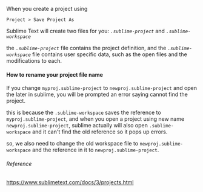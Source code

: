 When you create a project using

```
Project > Save Project As
```

Sublime Text will create two files for you: _`.sublime-project`_ and _`.sublime-workspace`_

the _`.sublime-project`_ file contains the project definition, and the _`.sublime-workspace`_ file contains user specific data, such as the open files and the modifications to each.

#### How to rename your project file name
If you change `myproj.sublime-project` to `newproj.sublime-project` and open the later in sublime, you will be prompted an error saying cannot find the project.

this is because the `.sublime-workspace` saves the reference to `myproj.sublime-project`, and when you open a project using new name `newproj.sublime-project`, sublime actually will also open `.sublime-workspace` and it can't find the old reference so it pops up errors.

so, we also need to change the old workspace file to `newproj.sublime-workspace` and the reference in it to `newproj.sublime-project`.


###### Reference
https://www.sublimetext.com/docs/3/projects.html